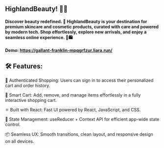 <h2 align="left"> HighlandBeauty! 💄✨ </h2>

<h4 align="left">
Discover beauty redefined. 🌿 HighlandBeauty is your destination for premium skincare and cosmetic products, curated with care and powered by modern tech. Shop effortlessly, explore new arrivals, and enjoy a seamless online experience. 💅🛍️
</h4>
 
<strong>Demo: https://gallant-franklin-mpqgrfzur.liara.run/</strong>
<br />

<p>
<h2>🛠️ Features:</h2>

🔐 Authenticated Shopping: Users can sign in to access their personalized cart and order history. <br>

🛒 Smart Cart: Add, remove, and manage items effortlessly in a fully interactive shopping cart. <br>

⚛️ Built with React: Fast UI powered by React, JavaScript, and CSS. <br>

🔧 State Management: useReducer + Context API for efficient app-wide state control. <br>

📦 Seamless UX: Smooth transitions, clean layout, and responsive design on all devices.
</p>
